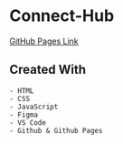 # Connect-Hub
[GitHub Pages Link](https://darthcoursucant.github.io/Connect-Hub/)

## Created With
    - HTML 
    - CSS  
    - JavaScript
    - Figma 
    - VS Code
    - Github & Github Pages